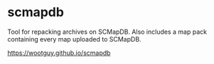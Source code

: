 # scmapdb
Tool for repacking archives on SCMapDB. Also includes a map pack containing every map uploaded to SCMapDB.

https://wootguy.github.io/scmapdb
